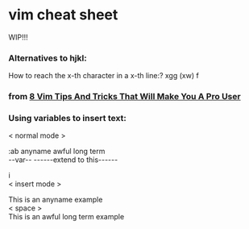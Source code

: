 # vim cheat sheet
WIP!!!

### Alternatives to hjkl:
How to reach the x-th character in a x-th line:?
xgg (xw) f<character>

### from [8 Vim Tips And Tricks That Will Make You A Pro User](https://itsfoss.com/pro-vim-tips/)
### Using variables to insert text:
&lt; normal mode &gt;

:ab anyname awful long term\
    --var-- ------extend to this------
    
i\
&lt; insert mode &gt;

This is an anyname example\
&lt; space &gt;\
This is an awful long term example
